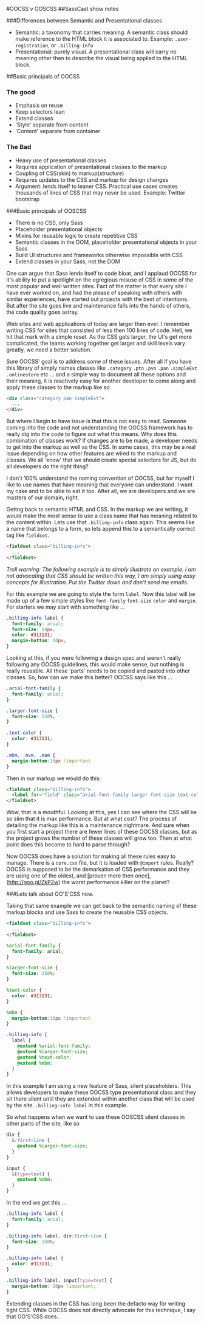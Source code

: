 #OOCSS v OOSCSS
##SassCast show notes

###Differences between Semantic and Presentational classes
* Semantic: a taxonomy that carries meaning. A semantic class should make reference to the HTML block it is associated to. Example: `.user-registration`, or `.billing-info`
* Presentational: purely visual. A presentational class will carry no meaning other then to describe the visual being applied to the HTML block. 

##Basic principals of OOCSS
### The good
* Emphasis on reuse
* Keep selectors lean
* Extend classes
* 'Style' separate from content
* 'Content' separate from container

### The Bad
* Heavy use of presentational classes
* Requires application of presentational classes to the markup
* Coupling of CSS(skin) to markup(structure)
* Requires updates to the CSS and markup for design changes
* Argument: lends itself to leaner CSS. Practical use cases creates thousands of lines of CSS that may never be used. Example: Twitter bootstrap

###Basic principals of OOSCSS
* There is no CSS, only Sass
* Placeholder presentational objects
* Mixins for reusable logic to create repetitive CSS
* Semantic classes in the DOM, placeholder presentational objects in your Sass
* Build UI structures and frameworks otherwise impossible with CSS
* Extend classes in your Sass, not the DOM

One can argue that Sass lends itself to code bloat, and I applaud OOCSS for it's ability to put a spotlight on the egregious misuse of CSS in some of the most popular and well written sites. Fact of the matter is that every site I have ever worked on, and had the please of speaking with others with similar experiences, have started out projects with the best of intentions. But after the site goes live and maintenance falls into the hands of others, the code quality goes astray. 

Web sites and web applications of today are larger then ever. I remember writing CSS for sites that consisted of less then 100 lines of code. Hell, we hit that mark with a simple reset. As the CSS gets larger, the UI's get more complicated, the teams working together get larger and skill levels vary greatly, we need a better solution. 

Sure OOCSS' goal is to address some of these issues. After all if you have this library of simply names classes like `.category` `.ptn` `.pvn` `.pan` `.simpleExt` `.onlinestore` etc ... and a simple way to document all these options and their meaning, it is reactively easy for another developer to come along and apply these classes to the markup like so

```html
<div class="category pan simpleExt">
  ...
</div>
```

But where I begin to have issue is that this is not easy to read. Someone coming into the code and not understanding the OOCSS framework has to really dig into the code to figure out what this means. Why does this combination of classes work? If changes are to be made, a developer needs to get into the markup as well as the CSS. In some cases, this may be a real issue depending on how other features are wired to the markup and classes. We all 'know' that we should create special selectors for JS, but do all developers do the right thing? 

I don't 100% understand the naming convention of OOCSS, but for myself I like to use names that have meaning that everyone can understand. I want my cake and to be able to eat it too. After all, we are developers and we are masters of our domain, right. 

Gettng back to semantic HTML and CSS. In the markup we are writing, it would make the most sense to use a class name that has meaning related to the content within. Lets use that `.billing-info` class again. This seems like a name that belongs to a form, so lets append this to a semantically correct tag like `fieldset`.

```html
<fieldset class="billing-info">
  ...
</fieldset>
```

*Troll warning: The following example is to simply illustrate an example. I am not advocating that CSS should be written this way, I am simply using easy concepts for illustration. Put the Twitter down and don't send me emails.* 

For this example we are going to style the form `label`. Now this label will be made up of a few simple styles like `font-family` `font-size` `color` and `margin`. For starters we may start with something like ...

```css
.billing-info label {
  font-family: arial;
  font-size: 14px;
  color: #313131;
  margin-bottom: 10px;
}
```

Looking at this, if you were following a design spec and weren't really following any OOCSS guidelines, this would make sense, but nothing is really reusable. All these 'parts' needs to be copied and pasted into other classes. So, how can we make this better? OOCSS says like this ...

```css
.arial-font-family {
  font-family: arial;
}

.larger-font-size {
  font-size: 150%;
}

.text-color {
  color: #313131;
}

.mbm, .mvm, .mam {
  margin-bottom:10px !important
}
```

Then in our markup we would do this:

```html
<fieldset class="billing-info">
  <label for="field" class="arial-font-family larger-font-size text-color mbm">Form Label</label>
</fieldset>
```

Wow, that is a mouthful. Looking at this, yes I can see where the CSS will be so slim that it is max performance. But at what cost? The process of detailing the markup like this is a maintenance nightmare. And sure when you first start a project there are fewer lines of these OOCSS classes, but as the project grows the number of these classes will grow too. Then at what point does this become to hard to parse through? 

Now OOCSS does have a solution for making all these rules easy to manage. There is a `core.css` file, but it is loaded with `@import` rules. Really? OOCSS is supposed to be the demarkation of CSS performance and they are using one of the oldest, and [proven more then once],(http://goo.gl/ZkP2w) the worst performance killer on the planet? 

###Lets talk about OO'S'CSS now. 

Taking that same example we can get back to the semantic naming of these markup blocks and use Sass to create the reusable CSS objects. 

```html
<fieldset class="billing-info">
  ...
</fieldset>
```

```scss
%arial-font-family {
  font-family: arial;
}

%larger-font-size {
  font-size: 150%;
}

%text-color {
  color: #313131;
}

%mbm {
  margin-bottom:10px !important
}

.billing-info {
  label {
    @extend %arial-font-family;
    @extend %larger-font-size;
    @extend %text-color;
    @extend %mbm;
  }
}
```

In this example I am using a new feature of Sass, silent placeholders. This allows developers to make these OOCSS type presentational class and they sit there silent until they are extended within another class that will be used by the site. `.billing-info label` in this example. 

So what happens when we want to use these OOSCSS silent classes in other parts of the site, like so

```scss
div {
  &:first-line {
    @extend %larger-font-size;
  }
}

input {
  &[type=text] {
    @extend %mbm;
  }
}
```

In the end we get this ...

```css
.billing-info label {
  font-family: arial;
}

.billing-info label, div:first-line {
  font-size: 150%;
}

.billing-info label {
  color: #313131;
}

.billing-info label, input[type=text] {
  margin-bottom: 10px !important;
}
```

Extending classes in the CSS has long been the defacto way for writing tight CSS. While OOCSS does not directly advocate for this technique, I say that OO'S'CSS does. 























